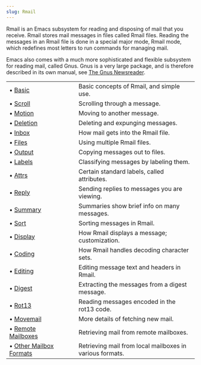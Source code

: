 ```yaml
---
slug: Rmail
---
```


Rmail is an Emacs subsystem for reading and disposing of mail that you receive. Rmail stores mail messages in files called Rmail files. Reading the messages in an Rmail file is done in a special major mode, Rmail mode, which redefines most letters to run commands for managing mail.

Emacs also comes with a much more sophisticated and flexible subsystem for reading mail, called Gnus. Gnus is a very large package, and is therefore described in its own manual, see [The Gnus Newsreader](https://www.gnu.org/software/emacs/manual/html_mono/gnus.html#Top).

|                                                              |    |                                                          |
| :----------------------------------------------------------- | -- | :------------------------------------------------------- |
| • [Basic](/docs/emacs/Rmail-Basics)                          |    | Basic concepts of Rmail, and simple use.                 |
| • [Scroll](/docs/emacs/Rmail-Scrolling)                      |    | Scrolling through a message.                             |
| • [Motion](/docs/emacs/Rmail-Motion)                         |    | Moving to another message.                               |
| • [Deletion](/docs/emacs/Rmail-Deletion)                     |    | Deleting and expunging messages.                         |
| • [Inbox](/docs/emacs/Rmail-Inbox)                           |    | How mail gets into the Rmail file.                       |
| • [Files](/docs/emacs/Rmail-Files)                           |    | Using multiple Rmail files.                              |
| • [Output](/docs/emacs/Rmail-Output)                         |    | Copying messages out to files.                           |
| • [Labels](/docs/emacs/Rmail-Labels)                         |    | Classifying messages by labeling them.                   |
| • [Attrs](/docs/emacs/Rmail-Attributes)                      |    | Certain standard labels, called attributes.              |
| • [Reply](/docs/emacs/Rmail-Reply)                           |    | Sending replies to messages you are viewing.             |
| • [Summary](/docs/emacs/Rmail-Summary)                       |    | Summaries show brief info on many messages.              |
| • [Sort](/docs/emacs/Rmail-Sorting)                          |    | Sorting messages in Rmail.                               |
| • [Display](/docs/emacs/Rmail-Display)                       |    | How Rmail displays a message; customization.             |
| • [Coding](/docs/emacs/Rmail-Coding)                         |    | How Rmail handles decoding character sets.               |
| • [Editing](/docs/emacs/Rmail-Editing)                       |    | Editing message text and headers in Rmail.               |
| • [Digest](/docs/emacs/Rmail-Digest)                         |    | Extracting the messages from a digest message.           |
| • [Rot13](/docs/emacs/Rmail-Rot13)                           |    | Reading messages encoded in the rot13 code.              |
| • [Movemail](/docs/emacs/Movemail)                           |    | More details of fetching new mail.                       |
| • [Remote Mailboxes](/docs/emacs/Remote-Mailboxes)           |    | Retrieving mail from remote mailboxes.                   |
| • [Other Mailbox Formats](/docs/emacs/Other-Mailbox-Formats) |    | Retrieving mail from local mailboxes in various formats. |
